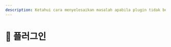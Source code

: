 ```yaml
---
description: Ketahui cara menyelesaikan masalah apabila plugin tidak berfungsi dengan normal.
---
```


# 📜 플러그인
